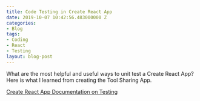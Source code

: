 ```yaml
---
title: Code Testing in Create React App
date: 2019-10-07 10:42:56.483000000 Z
categories:
- Blog
tags:
- Coding
- React
- Testing
layout: blog-post
---
```


What are the most helpful and useful ways to unit test a Create React App? Here is what I learned from creating the Tool Sharing App. <!--more-->

[Create React App Documentation on Testing](https://create-react-app.dev/docs/running-tests)
